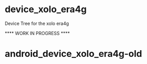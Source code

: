 # device_xolo_era4g

Device Tree for the xolo era4g


**** WORK IN PROGRESS ****
# android_device_xolo_era4g-old
